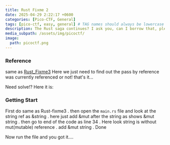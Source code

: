 ```yaml
---
title: Rust Fixme 2
date: 2025-04-29 2:22:17 +0600
categories: [Pico-CTF, General]
tags: [pico-ctf, easy, general] # TAG names should always be lowercase
description: The Rust saga continues? I ask you, can I borrow that, pleeeeeaaaasseeeee?
media_subpath: /assets/img/picoctf/
image:
  path: picoctf.png
---
```


### Reference

same as [Rust_Fixme3](/posts/Rust_Fixme3_picoCTF/) Here we just need to  find out the pass by reference was currently referenced or not! that's it...

Need solve!? Here it is:

### Getting Start

First do same as Rust-fixme3 . then open the ``main.rs`` file and look at the string ref as &string . here just add &mut after the string as shows &mut string . then go to end of the code as line 34 . Here look string is without mut(mutable) reference . add &mut string   . Done

Now run the file and you got it....
